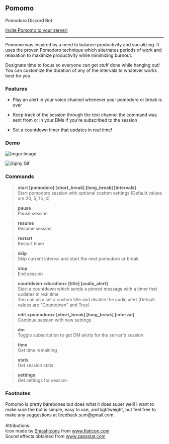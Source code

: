 ## Pomomo
Pomodoro Discord Bot

<a href="https://discord.com/api/oauth2/authorize?client_id=821952460909445130&permissions=3155968&scope=bot">Invite Pomomo to your server!</a>
__________
Pomomo was inspired by a need to balance productivity and socializing. 
It uses the proven Pomodoro technique which alternates periods of work and relaxation 
to maximize productivity while minimizing burnout.

Designate time to focus so everyone can get stuff done while hanging out! You can customize the duration of any of the intervals to whatever works best for you.

### Features

* Play an alert in your voice channel whenever your pomodoro or break is over

* Keep track of the session through the text channel the command was sent from or in your DMs if you're subscribed to the session

* Set a countdown timer that updates in real time!

### Demo

![Imgur Image](https://i.imgur.com/w3LfMP3.png)

![Giphy Gif](https://media.giphy.com/media/rD2aQ1uPCetKN8zpI6/giphy.gif)

### Commands
>**start \[pomodoro] \[short_break] \[long_break] \[intervals]**\
>Start pomodoro session with optional custom settings (Default values are 20, 5, 15, 4)

>**pause**\
>Pause session

>**resume**\
>Resume session

>**restart**\
>Restart timer

>**skip**\
>Skip current interval and start the next pomodoro or break

>**stop**\
>End session

>**countdown \<duration> \[title] \[audio_alert]**\
>Start a countdown which sends a pinned message with a timer that updates in real time\
>You can also set a custom title and disable the audio alert (Default values are "Countdown" and True)

>**edit \<pomodoro> \[short_break] \[long_break] \[interval]**\
>Continue session with new settings

>**dm**\
>Toggle subscription to get DM alerts for the server's session

>**time**\
>Get time remaining

>**stats**\
>Get session stats

>**settings**\
>Get settings for session

### Footnotes

<div>Pomomo is pretty barebones but does what it does super well! 
I want to make sure the bot is simple, easy to use, and lightweight, but feel free to make any suggestions at feedback.sum@gmail.com.</div>

<div><br />Attributions:<br />Icon made by <a href="https://www.flaticon.com/authors/smashicons" title="Smashicons">Smashicons</a> 
from <a href="https://www.flaticon.com/" title="Flaticon">www.flaticon.com</a><br />
Sound effects obtained from <a href="https://www.zapsplat.com/">www.zapsplat.com</a></div>
